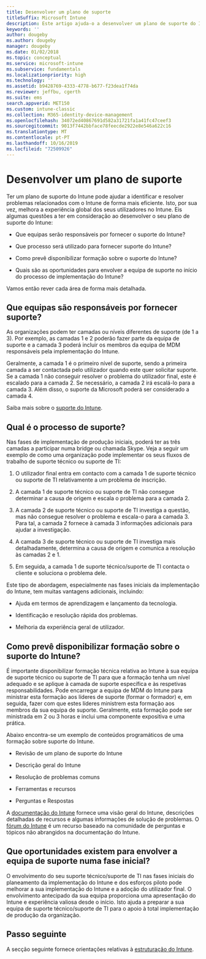 ```yaml
---
title: Desenvolver um plano de suporte
titleSuffix: Microsoft Intune
description: Este artigo ajuda-o a desenvolver um plano de suporte do Intune para uma implementação do Microsoft Intune.
keywords: ''
author: dougeby
ms.author: dougeby
manager: dougeby
ms.date: 01/02/2018
ms.topic: conceptual
ms.service: microsoft-intune
ms.subservice: fundamentals
ms.localizationpriority: high
ms.technology: ''
ms.assetid: b9428769-4333-4778-b677-f23dea1f74da
ms.reviewer: jeffbu, cgerth
ms.suite: ems
search.appverid: MET150
ms.custom: intune-classic
ms.collection: M365-identity-device-management
ms.openlocfilehash: 34072ed40867691d582a31721fa1a41fc47ceef3
ms.sourcegitcommit: 9013f7442bbface78feecde2922e8e546a622c16
ms.translationtype: MT
ms.contentlocale: pt-PT
ms.lasthandoff: 10/16/2019
ms.locfileid: "72509926"
---
```

# <a name="develop-a-support-plan"></a>Desenvolver um plano de suporte

Ter um plano de suporte do Intune pode ajudar a identificar e resolver problemas relacionados com o Intune de forma mais eficiente. Isto, por sua vez, melhora a experiência global dos seus utilizadores no Intune. Eis algumas questões a ter em consideração ao desenvolver o seu plano de suporte do Intune:

- Que equipas serão responsáveis por fornecer o suporte do Intune?

- Que processo será utilizado para fornecer suporte do Intune?

- Como prevê disponibilizar formação sobre o suporte do Intune?

- Quais são as oportunidades para envolver a equipa de suporte no início do processo de implementação do Intune?

Vamos então rever cada área de forma mais detalhada.

## <a name="which-teams-are-responsible-for-providing-support"></a>Que equipas são responsáveis por fornecer suporte?

As organizações podem ter camadas ou níveis diferentes de suporte (de 1 a 3). Por exemplo, as camadas 1 e 2 poderão fazer parte da equipa de suporte e a camada 3 poderá incluir os membros da equipa de MDM responsáveis pela implementação do Intune.

Geralmente, a camada 1 é o primeiro nível de suporte, sendo a primeira camada a ser contactada pelo utilizador quando este quer solicitar suporte. Se a camada 1 não conseguir resolver o problema do utilizador final, este é escalado para a camada 2. Se necessário, a camada 2 irá escalá-lo para a camada 3. Além disso, o suporte da Microsoft poderá ser considerado a camada 4.

Saiba mais sobre o [suporte do Intune](get-support.md).

## <a name="what-is-the-support-process"></a>Qual é o processo de suporte?

Nas fases de implementação de produção iniciais, poderá ter as três camadas a participar numa bridge ou chamada Skype. Veja a seguir um exemplo de como uma organização pode implementar os seus fluxos de trabalho de suporte técnico ou suporte de TI:

1. O utilizador final entra em contacto com a camada 1 de suporte técnico ou suporte de TI relativamente a um problema de inscrição.

2. A camada 1 de suporte técnico ou suporte de TI não consegue determinar a causa de origem e escala o problema para a camada 2.

3. A camada 2 de suporte técnico ou suporte de TI investiga a questão, mas não consegue resolver o problema e escala-o para a camada 3. Para tal, a camada 2 fornece à camada 3 informações adicionais para ajudar a investigação.

4. A camada 3 de suporte técnico ou suporte de TI investiga mais detalhadamente, determina a causa de origem e comunica a resolução às camadas 2 e 1.

5. Em seguida, a camada 1 de suporte técnico/suporte de TI contacta o cliente e soluciona o problema dele.

Este tipo de abordagem, especialmente nas fases iniciais da implementação do Intune, tem muitas vantagens adicionais, incluindo:

- Ajuda em termos de aprendizagem e lançamento da tecnologia.

- Identificação e resolução rápida dos problemas.

- Melhoria da experiência geral de utilizador.

## <a name="how-you-plan-to-provide-intune-support-training"></a>Como prevê disponibilizar formação sobre o suporte do Intune?

É importante disponibilizar formação técnica relativa ao Intune à sua equipa de suporte técnico ou suporte de TI para que a formação tenha um nível adequado e se aplique à camada de suporte específica e às respetivas responsabilidades. Pode encarregar a equipa de MDM do Intune para ministrar esta formação aos líderes de suporte (formar o formador) e, em seguida, fazer com que estes líderes ministrem esta formação aos membros da sua equipa de suporte. Geralmente, esta formação pode ser ministrada em 2 ou 3 horas e inclui uma componente expositiva e uma prática.

Abaixo encontra-se um exemplo de conteúdos programáticos de uma formação sobre suporte do Intune.

- Revisão de um plano de suporte do Intune

- Descrição geral do Intune

- Resolução de problemas comuns

- Ferramentas e recursos

- Perguntas e Respostas

A [documentação do Intune](../index.yml) fornece uma visão geral do Intune, descrições detalhadas de recursos e algumas informações de solução de problemas. O [fórum do Intune](https://social.technet.microsoft.com/Forums/home) é um recurso baseado na comunidade de perguntas e tópicos não abrangidos na documentação do Intune.

## <a name="what-opportunities-are-there-to-involve-the-support-team-earlier"></a>Que oportunidades existem para envolver a equipa de suporte numa fase inicial?

O envolvimento do seu suporte técnico/suporte de TI nas fases iniciais do planeamento da implementação do Intune e dos esforços piloto pode melhorar a sua implementação do Intune e a adoção do utilizador final. O envolvimento antecipado da sua equipa proporciona uma apresentação do Intune e experiência valiosa desde o início. Isto ajuda a preparar a sua equipa de suporte técnico/suporte de TI para o apoio à total implementação de produção da organização.

## <a name="next-step"></a>Passo seguinte

A secção seguinte fornece orientações relativas à [estruturação do Intune](planning-guide-design.md).

